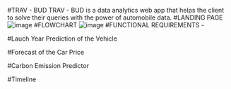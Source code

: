 #TRAV - BUD
TRAV - BUD is a data analytics web app that helps the client to solve their queries with the power of automobile data.
#LANDING PAGE
![image](https://user-images.githubusercontent.com/76087547/170760305-276e6d7f-6ab1-49c9-81c8-75112641a786.png)
#FLOWCHART
![image](https://user-images.githubusercontent.com/76087547/170760544-abf8e409-656b-416e-871e-f4fe834c2954.png)
#FUNCTIONAL REQUIREMENTS -

#Lauch Year Prediction of the Vehicle

#Forecast of the Car Price

#Carbon Emission Predictor

#Timeline

